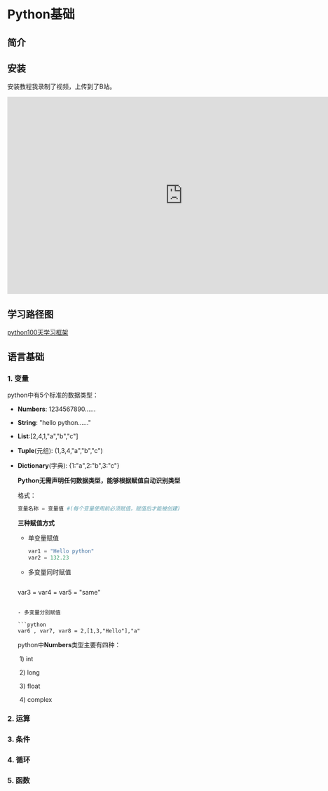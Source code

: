 # Python基础

## 简介

## 安装
安装教程我录制了视频，上传到了B站。



<iframe 
    height=450 
    width=800 
    src='https://player.bilibili.com/player.html?aid=455557817&bvid=BV1H5411473F&cid=186966986&page=1'
    scrolling="no" 
    frameborder="no" 
    framespacing="0" 
    allowfullscreen="true"> 
</iframe>

## 学习路径图
[python100天学习框架](../../../img/pythonBasic/python100days.svg/)

## 语言基础

### 1. 变量

python中有5个标准的数据类型：

- **Numbers**: 1234567890……

- **String**: "hello python……"

- **List**:[2,4,1,"a","b","c"]

- **Tuple**(元组): (1,3,4,"a","b","c")

- **Dictionary**(字典): {1:"a",2:"b",3:"c"}

  **Python无需声明任何数据类型，能够根据赋值自动识别类型**

  格式：

  ```python
  变量名称 = 变量值 #(每个变量使用前必须赋值，赋值后才能被创建)
  ```

  **三种赋值方式**

  - 单变量赋值

    ```python
    var1 = "Hello python"
    var2 = 132.23
    ```

  - 多变量同时赋值

    ```python
  var3 = var4 = var5 = "same"
    ```
  
  - 多变量分别赋值
  
    ```python
    var6 , var7, var8 = 2,[1,3,"Hello"],"a"
    ```
  
  python中**Numbers**类型主要有四种： 
  
  ​	1) int
  
  ​	2) long
  
  ​	3) float
  
  ​	4) complex

### 2. 运算

### 3. 条件

### 4. 循环

### 5. 函数